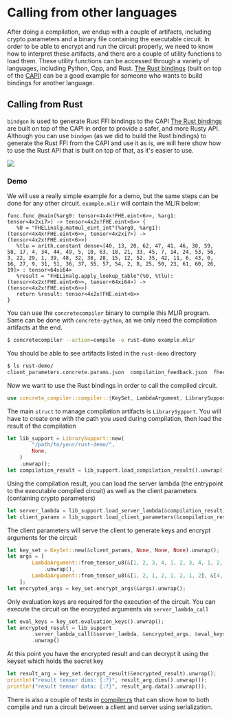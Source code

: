 # Calling from other languages

After doing a compilation, we endup with a couple of artifacts, including crypto parameters and a binary file containing the executable circuit. In order to be able to encrypt and run the circuit properly, we need to know how to interpret these artifacts, and there are a couple of utility functions to load them. These utility functions can be accessed through a variety of languages, including Python, Cpp, and Rust. [The Rust bindings](https://github.com/zama-ai/concrete/tree/release/2.3.x/compilers/concrete-compiler/compiler/lib/Bindings/Rust) (built on top of the [CAPI](https://github.com/zama-ai/concrete/tree/release/2.3.x/compilers/concrete-compiler/compiler/include/concretelang-c)) can be a good example for someone who wants to build bindings for another language.

## Calling from Rust

`bindgen` is used to generate Rust FFI bindings to the CAPI
[The Rust bindings](https://github.com/zama-ai/concrete/tree/release/2.3.x/compilers/concrete-compiler/compiler/lib/Bindings/Rust) are built on top of the CAPI in order to provide a safer, and more Rusty API. Although you can use `bindgen` (as we did to build the Rust bindings) to generate the Rust FFI from the CAPI and use it as is, we will here show how to use the Rust API that is built on top of that, as it's easier to use.

![](../\_static/calling\_from\_other\_lang\_rust\_bindings.jpg)


### Demo

We will use a really simple example for a demo, but the same steps can be done for any other circuit. `example.mlir` will contain the MLIR below:

```mlir
func.func @main(%arg0: tensor<4x4x!FHE.eint<6>>, %arg1: tensor<4x2xi7>) -> tensor<4x2x!FHE.eint<6>> {
   %0 = "FHELinalg.matmul_eint_int"(%arg0, %arg1): (tensor<4x4x!FHE.eint<6>>, tensor<4x2xi7>) -> (tensor<4x2x!FHE.eint<6>>)
   %tlu = arith.constant dense<[40, 13, 20, 62, 47, 41, 46, 30, 59, 58, 17, 4, 34, 44, 49, 5, 10, 63, 18, 21, 33, 45, 7, 14, 24, 53, 56, 3, 22, 29, 1, 39, 48, 32, 38, 28, 15, 12, 52, 35, 42, 11, 6, 43, 0, 16, 27, 9, 31, 51, 36, 37, 55, 57, 54, 2, 8, 25, 50, 23, 61, 60, 26, 19]> : tensor<64xi64>
   %result = "FHELinalg.apply_lookup_table"(%0, %tlu): (tensor<4x2x!FHE.eint<6>>, tensor<64xi64>) -> (tensor<4x2x!FHE.eint<6>>)
   return %result: tensor<4x2x!FHE.eint<6>>
}
```

You can use the `concretecompiler` binary to compile this MLIR program. Same can be done with `concrete-python`, as we only need the compilation artifacts at the end.

```bash
$ concretecompiler --action=compile -o rust-demo example.mlir
```

You should be able to see artifacts listed in the `rust-demo` directory

```bash
$ ls rust-demo/
client_parameters.concrete.params.json  compilation_feedback.json  fhecircuit-client.h  sharedlib.so  staticlib.a
```

Now we want to use the Rust bindings in order to call the compiled circuit.

```rust
use concrete_compiler::compiler::{KeySet, LambdaArgument, LibrarySupport};
```

The main `struct` to manage compilation artifacts is `LibrarySypport`. You will have to create one with the path you used during compilation, then load the result of the compilation

```rust
let lib_support = LibrarySupport::new(
        "/path/to/your/rust-demo/",
        None,
    )
    .unwrap();
let compilation_result = lib_support.load_compilation_result().unwrap();
```

Using the compilation result, you can load the server lambda (the entrypoint to the executable compiled circuit) as well as the client parameters (containing crypto parameters)

```rust
let server_lambda = lib_support.load_server_lambda(&compilation_result).unwrap();
let client_params = lib_support.load_client_parameters(&compilation_result).unwrap();
```

The client parameters will serve the client to generate keys and encrypt arguments for the circuit

```rust
let key_set = KeySet::new(&client_params, None, None, None).unwrap();
let args = [
        LambdaArgument::from_tensor_u8(&[1, 2, 3, 4, 1, 2, 3, 4, 1, 2, 3, 4, 1, 2, 3, 4], &[4, 4])
            .unwrap(),
        LambdaArgument::from_tensor_u8(&[1, 2, 1, 2, 1, 2, 1, 2], &[4, 2]).unwrap(),
    ];
let encrypted_args = key_set.encrypt_args(&args).unwrap();
```

Only evaluation keys are required for the execution of the circuit. You can execute the circuit on the encrypted arguments via `server_lambda_call`

```rust
let eval_keys = key_set.evaluation_keys().unwrap();
let encrypted_result = lib_support
        .server_lambda_call(&server_lambda, &encrypted_args, &eval_keys)
        .unwrap()
```

At this point you have the encrypted result and can decrypt it using the keyset which holds the secret key

```rust
let result_arg = key_set.decrypt_result(&encrypted_result).unwrap();
println!("result tensor dims: {:?}", result_arg.dims().unwrap());
println!("result tensor data: {:?}", result_arg.data().unwrap());
```

There is also a couple of tests in [compiler.rs](https://github.com/zama-ai/concrete/blob/release/2.3.x/compilers/concrete-compiler/compiler/lib/Bindings/Rust/src/compiler.rs) that can show how to both compile and run a circuit between a client and server using serialization.
